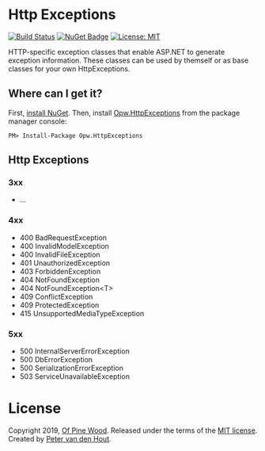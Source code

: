 # Http Exceptions
[![Build Status](https://ofpinewood.visualstudio.com/Of%20Pine%20Wood/_apis/build/status/ofpinewood.http-exceptions?branchName=master)](https://ofpinewood.visualstudio.com/Of%20Pine%20Wood/_build/latest?definitionId=6&branchName=master)
[![NuGet Badge](https://img.shields.io/nuget/v/Opw.HttpExceptions.svg)](https://www.nuget.org/packages/Opw.HttpExceptions/)
[![License: MIT](https://img.shields.io/github/license/ofpinewood/http-exceptions.svg)](https://github.com/ofpinewood/http-exceptions/blob/master/LICENSE)

HTTP-specific exception classes that enable ASP.NET to generate exception information. These classes can be used by themself or as base classes for your own HttpExceptions.

## Where can I get it?
First, [install NuGet](http://docs.nuget.org/docs/start-here/installing-nuget). Then, install [Opw.HttpExceptions](https://www.nuget.org/packages/Opw.HttpExceptions/) from the package manager console:

```
PM> Install-Package Opw.HttpExceptions
```

## Http Exceptions

### 3xx
- ...

### 4xx
- 400 BadRequestException
- 400 InvalidModelException
- 400 InvalidFileException
- 401 UnauthorizedException
- 403 ForbiddenException
- 404 NotFoundException
- 404 NotFoundException\<T\>
- 409 ConflictException
- 409 ProtectedException
- 415 UnsupportedMediaTypeException

### 5xx
- 500 InternalServerErrorException
- 500 DbErrorException
- 500 SerializationErrorException
- 503 ServiceUnavailableException

# License
Copyright 2019, [Of Pine Wood](http://ofpinewood.com).
Released under the terms of the [MIT license](https://github.com/ofpinewood/http-exceptions/blob/master/LICENSE).
Created by [Peter van den Hout](http://ofpinewood.com).